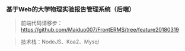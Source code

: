 ### 基于Web的大学物理实验报告管理系统（后端）

> 前端代码请移步：https://github.com/Maiduo007/FrontERMS/tree/feature20180319

> 技术栈：NodeJS、Koa2、Mysql
